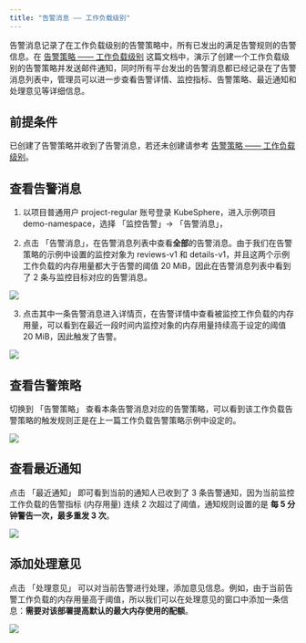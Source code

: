 ```yaml
---
title: "告警消息 —— 工作负载级别"
---
```


告警消息记录了在工作负载级别的告警策略中，所有已发出的满足告警规则的告警信息。在 [告警策略 —— 工作负载级别](../workload-alert-message) 这篇文档中，演示了创建一个工作负载级别的告警策略并发送邮件通知，同时所有平台发出的告警消息都已经记录在了告警消息列表中，管理员可以进一步查看告警详情、监控指标、告警策略、最近通知和处理意见等详细信息。

## 前提条件

已创建了告警策略并收到了告警消息，若还未创建请参考 [告警策略 —— 工作负载级别](../workload-alert-message)。

## 查看告警消息

1. 以项目普通用户 project-regular 账号登录 KubeSphere，进入示例项目 demo-namespace，选择 「监控告警」→ 「告警消息」，

2. 点击 「告警消息」，在告警消息列表中查看**全部**的告警消息。由于我们在告警策略的示例中设置的监控对象为 reviews-v1 和 details-v1，并且这两个示例工作负载的内存用量都大于告警的阈值 20 MiB，因此在告警消息列表中看到了 2 条与监控目标对应的告警消息。

![](https://pek3b.qingstor.com/kubesphere-docs/png/20190430153418.png)

3. 点击其中一条告警消息进入详情页，在告警详情中查看被监控工作负载的内存用量，可以看到在最近一段时间内监控对象的内存用量持续高于设定的阈值 20 MiB，因此触发了告警。

![](https://pek3b.qingstor.com/kubesphere-docs/png/20190430150116.png)

## 查看告警策略

切换到 「告警策略」 查看本条告警消息对应的告警策略，可以看到该工作负载告警策略的触发规则正是在上一篇工作负载告警策略示例中设定的。

![](https://pek3b.qingstor.com/kubesphere-docs/png/20190430150247.png)

## 查看最近通知

点击 「最近通知」 即可看到当前的通知人已收到了 3 条告警通知，因为当前监控工作负载的告警指标 (内存用量) 连续 2 次超过了阈值，通知规则设置的是 **每 5 分钟警告一次，最多重发 3 次**。

![](https://pek3b.qingstor.com/kubesphere-docs/png/20190430150346.png)

## 添加处理意见

点击 「处理意见」 可以对当前告警进行处理，添加意见信息。例如，由于当前告警工作负载的内存用量高于阈值，所以我们可以在处理意见的窗口中添加一条信息：**需要对该部署提高默认的最大内存使用的配额**。

![](https://pek3b.qingstor.com/kubesphere-docs/png/20190418100512.png)

